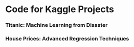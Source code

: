 # Code for Kaggle Projects

### Titanic: Machine Learning from Disaster

### House Prices: Advanced Regression Techniques
